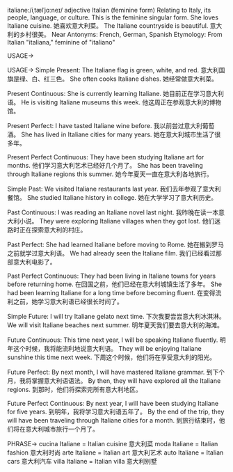 italiane:/iˌtælˈjɑːneɪ/
adjective
Italian (feminine form)
Relating to Italy, its people, language, or culture.  This is the feminine singular form.
She loves Italiane cuisine. 她喜欢意大利菜。
The Italiane countryside is beautiful. 意大利的乡村很美。
Near Antonyms: French, German, Spanish
Etymology: From Italian "italiana," feminine of "italiano"


USAGE->

USAGE->
Simple Present:
The Italiane flag is green, white, and red. 意大利国旗是绿、白、红三色。
She often cooks Italiane dishes. 她经常做意大利菜。

Present Continuous:
She is currently learning Italiane. 她目前正在学习意大利语。
He is visiting Italiane museums this week. 他这周正在参观意大利的博物馆。

Present Perfect:
I have tasted Italiane wine before. 我以前尝过意大利葡萄酒。
She has lived in Italiane cities for many years. 她在意大利城市生活了很多年。

Present Perfect Continuous:
They have been studying Italiane art for months. 他们学习意大利艺术已经好几个月了。
She has been traveling through Italiane regions this summer.  她今年夏天一直在意大利各地旅行。

Simple Past:
We visited Italiane restaurants last year.  我们去年参观了意大利餐馆。
She studied Italiane history in college. 她在大学学习了意大利历史。

Past Continuous:
I was reading an Italiane novel last night. 我昨晚在读一本意大利小说。
They were exploring Italiane villages when they got lost. 他们迷路时正在探索意大利的村庄。

Past Perfect:
She had learned Italiane before moving to Rome.  她在搬到罗马之前就学过意大利语。
We had already seen the Italiane film. 我们已经看过那部意大利电影了。

Past Perfect Continuous:
They had been living in Italiane towns for years before returning home.  在回国之前，他们已经在意大利城镇生活了多年。
She had been learning Italiane for a long time before becoming fluent.  在变得流利之前，她学习意大利语已经很长时间了。

Simple Future:
I will try Italiane gelato next time.  下次我要尝尝意大利冰淇淋。
We will visit Italiane beaches next summer.  明年夏天我们要去意大利的海滩。

Future Continuous:
This time next year, I will be speaking Italiane fluently. 明年这个时候，我将能流利地说意大利语。
They will be enjoying Italiane sunshine this time next week. 下周这个时候，他们将在享受意大利的阳光。

Future Perfect:
By next month, I will have mastered Italiane grammar. 到下个月，我将掌握意大利语语法。
By then, they will have explored all the Italiane regions. 到那时，他们将探索完所有意大利地区。

Future Perfect Continuous:
By next year, I will have been studying Italiane for five years.  到明年，我将学习意大利语五年了。
By the end of the trip, they will have been traveling through Italiane cities for a month. 到旅行结束时，他们将在意大利城市旅行一个月了。


PHRASE->
cucina Italiane = Italian cuisine 意大利菜
moda Italiane = Italian fashion 意大利时尚
arte Italiane = Italian art 意大利艺术
auto Italiane = Italian cars 意大利汽车
villa Italiane = Italian villa 意大利别墅
